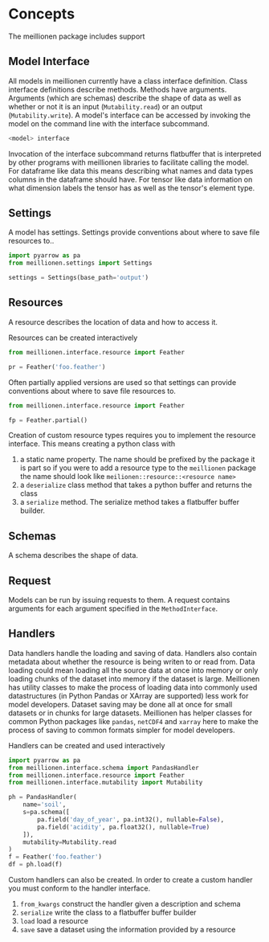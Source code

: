 Concepts
========

The meillionen package includes support

Model Interface
---------------

All models in meillionen currently have a class interface definition. Class interface definitions describe methods. Methods have arguments. Arguments (which are schemas) describe the shape of data as well as whether or not it is an input (`Mutability.read`) or an output (`Mutability.write`). A model's interface can be accessed by invoking the model on the command line with the interface subcommand.

```bash
<model> interface
```

Invocation of the interface subcommand returns flatbuffer that is interpreted by other programs with meillionen libraries to facilitate calling the model. For dataframe like data this means describing what names and data types columns in the dataframe should have. For tensor like data information on what dimension labels the tensor has as well as the tensor's element type.

Settings
--------

A model has settings. Settings provide conventions about where to save file resources to..

```python
import pyarrow as pa
from meillionen.settings import Settings

settings = Settings(base_path='output')
```

Resources
---------

A resource describes the location of data and how to access it.

Resources can be created interactively

```python
from meillionen.interface.resource import Feather

pr = Feather('foo.feather')
```

Often partially applied versions are used so that settings can provide conventions about where to save file resources to.

```python
from meillionen.interface.resource import Feather

fp = Feather.partial()
```

Creation of custom resource types requires you to implement the resource interface. This means creating a python class with

1. a static name property. The name should be prefixed by the package it is part so if you were to add a resource type to the `meillionen` package the name should look like `meilionen::resource::<resource name>`
2. a `deserialize` class method that takes a python buffer and returns the class
3. a `serialize` method. The serialize method takes a flatbuffer buffer builder.

Schemas
-------

A schema describes the shape of data.

Request
-------

Models can be run by issuing requests to them. A request contains arguments for each argument specified in the `MethodInterface`.

Handlers
-------

Data handlers handle the loading and saving of data. Handlers also contain metadata about whether the resource is being writen to or read from. Data loading could mean loading all the source data at once into memory or only loading chunks of the dataset into memory if the dataset is large. Meillionen has utility classes to make the process of loading data into commonly used datastructures (in Python Pandas or XArray are supported) less work for model developers. Dataset saving may be done all at once for small datasets or in chunks for large datasets. Meillionen has helper classes for common Python packages like `pandas`, `netCDF4` and `xarray` here to make the process of saving to common formats simpler for model developers.

Handlers can be created and used interactively

```python
import pyarrow as pa
from meillionen.interface.schema import PandasHandler
from meillionen.interface.resource import Feather
from meillionen.interface.mutability import Mutability

ph = PandasHandler(
    name='soil',
    s=pa.schema([
        pa.field('day_of_year', pa.int32(), nullable=False),
        pa.field('acidity', pa.float32(), nullable=True)
    ]),
    mutability=Mutability.read
)
f = Feather('foo.feather')
df = ph.load(f)
```

Custom handlers can also be created. In order to create a custom handler you must conform to the handler interface.

1. `from_kwargs` construct the handler given a description and schema
2. `serialize` write the class to a flatbuffer buffer builder
3. `load` load a resource
4. `save` save a dataset using the information provided by a resource
